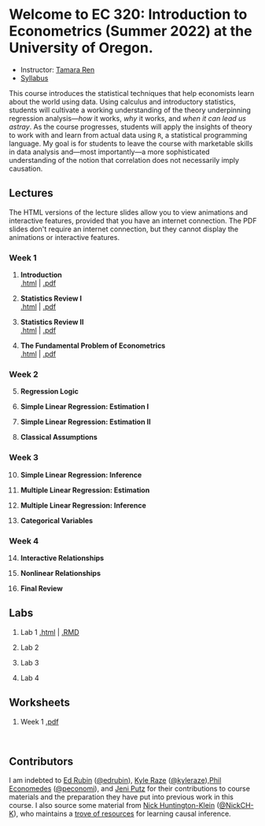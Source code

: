 
# Welcome to EC 320: Introduction to Econometrics (Summer 2022) at the University of Oregon.

- Instructor: [Tamara Ren](https://tamara-ren.com)
- [Syllabus](https://raw.githack.com/tamararen/EC320/master/Syllabus/syllabus.pdf)

This course introduces the statistical techniques that help economists learn about the world using data. Using calculus and introductory statistics, students will cultivate a working understanding of the theory underpinning regression analysis&mdash;*how* it works, *why* it works, and *when it can lead us astray*. As the course progresses, students will apply the insights of theory to work with and learn from actual data using `R`, a statistical programming language. My goal is for students to leave the course with marketable skills in data analysis and&mdash;most importantly&mdash;a more sophisticated understanding of the notion that correlation does not necessarily imply causation.

## Lectures

The HTML versions of the lecture slides allow you to view animations and interactive features, provided that you have an internet connection. The PDF slides don't require an internet connection, but they cannot display the animations or interactive features.

### Week 1 
1. **Introduction** <br> [.html](https://raw.githack.com/tamararen/EC320/master/Lectures/01-Introduction/01-Introduction.html) | [.pdf](https://raw.githack.com/tamararen/EC320/master/Lectures/01-Introduction/01-Introduction.pdf)

2. **Statistics Review I** <br> [.html](https://raw.githack.com/tamararen/EC320/master/Lectures/02-Statistics_Review/02-Statistics_Review.html) | [.pdf](https://raw.githack.com/tamararen/EC320/master/Lectures/02-Statistics_Review/02-Statistics_Review.pdf)

3. **Statistics Review II** <br> [.html](https://raw.githack.com/tamararen/EC320/master/Lectures/03-Statistics_Review/03-Statistics_Review.html) | [.pdf](https://raw.githack.com/tamararen/EC320/master/Lectures/03-Statistics_Review/03-Statistics_Review.pdf)

4. **The Fundamental Problem of Econometrics** <br> 
[.html](https://raw.githack.com/tamararen/EC320/master/Lectures/04-Fundamental_Econometric_Problem/04-Fundamental_Econometric_Problem.html) | [.pdf](https://raw.githack.com/tamararen/EC320/master/Lectures/04-Fundamental_Econometric_Problem/04-Fundamental_Econometric_Problem.pdf)

### Week 2 
5. **Regression Logic** <br> 

7. **Simple Linear Regression: Estimation I** <br> 

8. **Simple Linear Regression: Estimation II** <br> 

9. **Classical Assumptions** <br> 

### Week 3

10. **Simple Linear Regression: Inference** <br> 

11. **Multiple Linear Regression: Estimation** <br> 

12. **Multiple Linear Regression: Inference** <br> 

13. **Categorical Variables** <br> 


### Week 4
14. **Interactive Relationships** <br> 

15. **Nonlinear Relationships** <br> 

16. **Final Review** <br> 

## Labs

1. Lab 1 [.html](https://raw.githack.com/tamararen/EC320/master/Lab/Lab1/lab1_markdown.html) | [.RMD](https://raw.githack.com/tamararen/EC320/master/Lab/Lab1/lab1_markdown.Rmd) <br>  

2. Lab 2 <br>

3. Lab 3 <br>

4. Lab 4 <br> 


## Worksheets 

1. Week 1 [.pdf](https://raw.githack.com/tamararen/EC320/master/worksheet/week1.pdf) <br>  
<br> 

## Contributors

I am indebted to [Ed Rubin](http://edrub.in/) ([@edrubin](https://github.com/edrubin)), [Kyle Raze](https://kyleraze.com/) ([@kyleraze](https://github.com/kyleraze)),[Phil Economedes](https://phil-economedes.com/) ([@peconomi](https://github.com/peconomi)), and [Jeni Putz](https://jenniputz.com) for their contributions to course materials and the preparation  they have put into previous work in this course. 
I also source some material from [Nick Huntington-Klein](https://nickchk.com/) ([@NickCH-K](https://github.com/NickCH-K)), who maintains a [trove of resources](https://nickchk.com/causalgraphs.html) for learning causal inference. 
